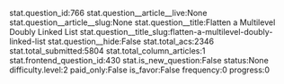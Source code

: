 stat.question_id:766
stat.question__article__live:None
stat.question__article__slug:None
stat.question__title:Flatten a Multilevel Doubly Linked List
stat.question__title_slug:flatten-a-multilevel-doubly-linked-list
stat.question__hide:False
stat.total_acs:2346
stat.total_submitted:5804
stat.total_column_articles:1
stat.frontend_question_id:430
stat.is_new_question:False
status:None
difficulty.level:2
paid_only:False
is_favor:False
frequency:0
progress:0
